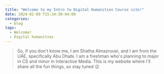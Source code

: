 ```yaml
---
title: "Welcome to my Intro to Digital Humanities Course site!"
date: 2024-02-09 T15:34:30-04:00
categories:
  - blog
tags:
  - Welcome!
  - Digital humanities
---
```

> So, if you don't know me, I am Shatha Almazrouei, and I am from the UAE, specifically Abu Dhabi. I am a freshman who's planning to major in CS and minor in Interactive Media. This is my website where I'll share all the fun things, so stay tuned :wink:

